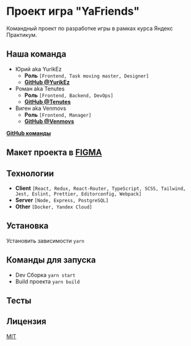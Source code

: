 # Проект игра "YaFriends"
Командный проект по разработке игры в рамках курса Яндекс Практикум.

## Наша команда
- Юрий aka YurikEz
    - **Роль** ```[Frontend, Task moving master, Designer]```
    - [**GitHub @YurikEz**](https://github.com/YurikEz)
- Роман aka Tenutes
    - **Роль** ```[Frontend, Backend, DevOps]```
    - [**GitHub @Tenutes**](https://github.com/Tenutes)
- Виген aka Venmovs
    - **Роль** ```[Frontend, Manager]```
    - [**GitHub @Venmovs**](https://github.com/Venmovs)

[**GitHub команды**](https://github.com/YaFriends)

## Макет проекта в [FIGMA](https://www.figma.com/file/wur0C1PNOUSAhQozhLP7Tp/)
## Технологии
- **Client** ```[React, Redux, React-Router, TypeScript, SCSS, Tailwind, Jest, Eslint, Prettier, Editorconfig, Webpack]```
- **Server** ```[Node, Express, PostgreSQL]```
- **Other** ```[Docker, Yandex Cloud]``` 

## Установка
Установить зависимости ```yarn```
    
## Команды для запуска
- Dev Сборка ```yarn start```
- Build проекта ```yarn build```

## Тесты
## Лицензия
[MIT](https://choosealicense.com/licenses/mit/)

